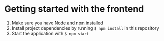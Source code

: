 # Getting started with the frontend

1. Make sure you have [Node and npm installed](https://www.npmjs.com/get-npm)
2. Install project dependencies by running `$ npm install` in this repository
3. Start the application with `$ npm start`
